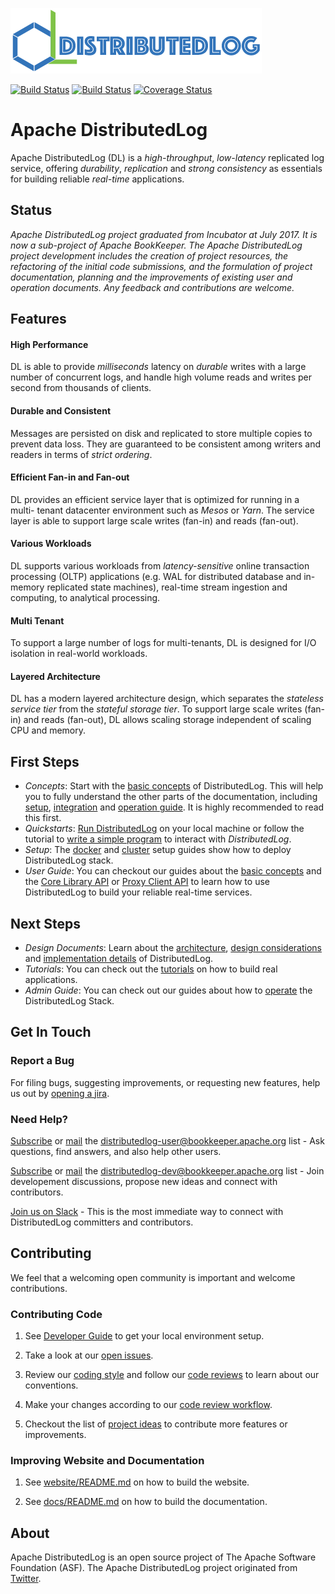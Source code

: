 ![logo](/website/images/distributedlog_logo_m.png?raw=true "Apache DistributedLog logo")

[![Build Status](https://travis-ci.org/apache/incubator-distributedlog.svg?branch=master)](https://travis-ci.org/apache/incubator-distributedlog)
[![Build Status](https://builds.apache.org/buildStatus/icon?job=distributedlog-nightly-build)](https://builds.apache.org/job/distributedlog-nightly-build/)
[![Coverage Status](https://coveralls.io/repos/github/apache/incubator-distributedlog/badge.svg?branch=master)](https://coveralls.io/github/apache/incubator-distributedlog?branch=master)

# Apache DistributedLog

Apache DistributedLog (DL) is a *high-throughput*, *low-latency* replicated log service, offering
*durability*, *replication* and *strong consistency* as essentials for building
reliable _real-time_ applications.

## Status

_Apache DistributedLog project graduated from Incubator at July 2017. It is now a sub-project of Apache BookKeeper.
The Apache DistributedLog project development includes the creation of project resources,
the refactoring of the initial code submissions, and the formulation of project documentation, planning and the
improvements of existing user and operation documents. Any feedback and contributions are welcome._

## Features

#### High Performance

DL is able to provide *milliseconds* latency on *durable* writes with a large number
of concurrent logs, and handle high volume reads and writes per second from
thousands of clients.

#### Durable and Consistent

Messages are persisted on disk and replicated to store multiple copies to
prevent data loss. They are guaranteed to be consistent among writers and
readers in terms of *strict ordering*.

#### Efficient Fan-in and Fan-out

DL provides an efficient service layer that is optimized for running in a multi-
tenant datacenter environment such as _Mesos_ or _Yarn_. The service layer is able
to support large scale writes (fan-in) and reads (fan-out).

#### Various Workloads

DL supports various workloads from *latency-sensitive* online transaction
processing (OLTP) applications (e.g. WAL for distributed database and in-memory
replicated state machines), real-time stream ingestion and computing, to
analytical processing.

#### Multi Tenant

To support a large number of logs for multi-tenants, DL is designed for I/O
isolation in real-world workloads.

#### Layered Architecture

DL has a modern layered architecture design, which separates the *stateless
service tier* from the *stateful storage tier*. To support large scale writes (fan-
in) and reads (fan-out), DL allows scaling storage independent of scaling CPU
and memory.

## First Steps

* *Concepts*: Start with the [basic concepts](http://bookkeeper.apache.org/distributedlog/docs/latest/basics/introduction) of DistributedLog.
  This will help you to fully understand the other parts of the documentation,
  including [setup](http://bookkeeper.apache.org/distributedlog/docs/latest/deployment/cluster),
  [integration](http://bookkeeper.apache.org/distributedlog/docs/latest/user_guide/api/main.html) and
  [operation guide](http://bookkeeper.apache.org/distributedlog/docs/latest/admin_guide/main.html).
  It is highly recommended to read this first.
* *Quickstarts*: [Run DistributedLog](http://bookkeeper.apache.org/distributedlog/docs/latest/start/quickstart) on your local machine
  or follow the tutorial to [write a simple program](http://bookkeeper.apache.org/distributedlog/docs/latest/tutorials/basic-1) to interact with _DistributedLog_.
* *Setup*: The [docker](http://bookkeeper.apache.org/distributedlog/docs/latest/deployment/docker) and [cluster](http://bookkeeper.apache.org/distributedlog/docs/latest/deployment/cluster) setup guides show how to deploy DistributedLog stack.
* *User Guide*: You can checkout our guides about the [basic concepts](http://bookkeeper.apache.org/distributedlog/docs/latest/basics/introduction) and the [Core Library API](http://bookkeeper.apache.org/distributedlog/docs/latest/user_guide/api/core) or [Proxy Client API](http://bookkeeper.apache.org/distributedlog/docs/latest/user_guide/api/proxy)
  to learn how to use DistributedLog to build your reliable real-time services.

## Next Steps

* *Design Documents*: Learn about the [architecture](http://bookkeeper.apache.org/distributedlog/docs/latest/user_guide/architecture/main),
  [design considerations](http://bookkeeper.apache.org/distributedlog/docs/latest/user_guide/design/main) and 
  [implementation details](http://bookkeeper.apache.org/distributedlog/docs/latest/user_guide/implementation/main) of DistributedLog.
* *Tutorials*: You can check out the [tutorials](http://bookkeeper.apache.org/distributedlog/docs/latest/tutorials/main) on how to build real applications.
* *Admin Guide*: You can check out our guides about how to [operate](http://bookkeeper.apache.org/distributedlog/docs/latest/admin_guide/main) the DistributedLog Stack.

## Get In Touch

### Report a Bug

For filing bugs, suggesting improvements, or requesting new features, help us out by [opening a jira](https://issues.apache.org/jira/browse/DL).

### Need Help?

[Subscribe](mailto:﻿distributedlog-user-subscribe@﻿bookkeeper.apache.org) or [mail](mailto:distributedlog-user@bookkeeper.apache.org) the [distributedlog-user@bookkeeper.apache.org](mailto:distributedlog-user@bookkeeper.apache.org) list - Ask questions, find answers, and also help other users.

[Subscribe](mailto:﻿distributedlog-dev-subscribe@﻿bookkeeper.apache.org) or [mail](mailto:distributedlog-dev@bookkeeper.apache.org) the [distributedlog-dev@bookkeeper.apache.org](mailto:distributedlog-dev@bookkeeper.apache.org) list - Join developement discussions, propose new ideas and connect with contributors.

[Join us on Slack](https://getdl-slack.herokuapp.com/) - This is the most immediate way to connect with DistributedLog committers and contributors.

## Contributing

We feel that a welcoming open community is important and welcome contributions.

### Contributing Code

1. See [Developer Guide](https://cwiki.apache.org/confluence/display/DL/Developer+Guide) to get your local environment setup.

2. Take a look at our [open issues](https://issues.apache.org/jira/browse/DL).

3. Review our [coding style](https://cwiki.apache.org/confluence/pages/viewpage.action?pageId=65867477) and follow our [code reviews](https://github.com/apache/distributedlog/pulls) to learn about our conventions.

4. Make your changes according to our [code review workflow](https://cwiki.apache.org/confluence/display/DL/Contributing+to+DistributedLog#ContributingtoDistributedLog-ContributingCodeChanges).

5. Checkout the list of [project ideas](https://cwiki.apache.org/confluence/display/DL/Project+Ideas) to contribute more features or improvements.

### Improving Website and Documentation

1. See [website/README.md](/website/README.md) on how to build the website.

2. See [docs/README.md](/docs/README.md) on how to build the documentation.

## About

Apache DistributedLog is an open source project of The Apache Software Foundation (ASF). The Apache DistributedLog project originated from [Twitter](https://twitter.com/).
